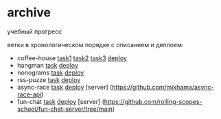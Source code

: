 # archive
учебный прогресс  

ветки в хронологическом порядке с описанием и деплоем:
- coffee-house [task1](https://github.com/rolling-scopes-school/tasks/blob/master/tasks/coffee-house/coffee-house-week1.md)
[task2](https://github.com/rolling-scopes-school/tasks/blob/master/tasks/coffee-house/coffee-house-week2.md)
[task3](https://github.com/rolling-scopes-school/tasks/blob/master/tasks/coffee-house/coffee-house-week3.md)
[deploy](https://rolling-scopes-school.github.io/salt-upon-wounds-JSFE2023Q4/coffee-house/index.html)
- hangman [task](https://github.com/rolling-scopes-school/tasks/tree/master/stage1/tasks/hangman) [deploy](https://rolling-scopes-school.github.io/salt-upon-wounds-JSFE2023Q4/hangman/)
- nonograms [task](https://github.com/rolling-scopes-school/tasks/tree/master/tasks/nonograms) [deploy](https://rolling-scopes-school.github.io/salt-upon-wounds-JSFE2023Q4/nonograms/)
- rss-puzze [task](https://github.com/rolling-scopes-school/tasks/tree/master/stage2/tasks/puzzle) [deploy](https://rolling-scopes-school.github.io/salt-upon-wounds-JSFE2023Q4/rss-puzzle/)
- async-race [task](https://github.com/rolling-scopes-school/tasks/tree/master/stage2/tasks/async-race) [deploy](https://rolling-scopes-school.github.io/salt-upon-wounds-JSFE2023Q4/async-race/) [server] (https://github.com/mikhama/async-race-api)
- fun-chat [task](https://github.com/rolling-scopes-school/tasks/blob/master/stage2/tasks/fun-chat/README.md) [deploy](https://rolling-scopes-school.github.io/salt-upon-wounds-JSFE2023Q4/fun-chat) [server] (https://github.com/rolling-scopes-school/fun-chat-server/tree/main)
